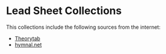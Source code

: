 # Lead Sheet Collections

This collections include the following sources from the internet: 
* [Theorytab]
* [hymnal.net]


[Theorytab]: https://www.hooktheory.com/theorytab
[hymnal.net]: https://www.hymnal.net/en/home
